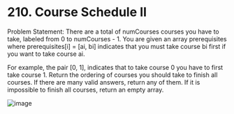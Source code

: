 # 210. Course Schedule II

Problem Statement: There are a total of numCourses courses you have to take, labeled from 0 to numCourses - 1. You are given an array prerequisites where prerequisites[i] = [ai, bi] indicates that you must take course bi first if you want to take course ai.

For example, the pair [0, 1], indicates that to take course 0 you have to first take course 1.
Return the ordering of courses you should take to finish all courses. If there are many valid answers, return any of them. If it is impossible to finish all courses, return an empty array.

![image](https://github.com/aryanv175/leetcode/assets/91381804/c5022f53-02df-4fee-b09c-5021b9ad2c59)
